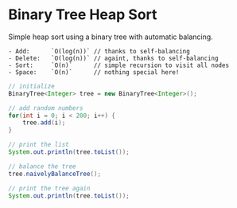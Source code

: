 # Binary Tree Heap Sort
Simple heap sort using a binary tree with automatic balancing.

```
- Add:  	`O(log(n))`	// thanks to self-balancing
- Delete:	`O(log(n))`	// againt, thanks to self-balancing
- Sort:		`O(n)`		// simple recursion to visit all nodes
- Space:	`O(n)`		// nothing special here!
```

```java
// initialize
BinaryTree<Integer> tree = new BinaryTree<Integer>();

// add random numbers
for(int i = 0; i < 200; i++) {
	tree.add(i);
}

// print the list
System.out.println(tree.toList());

// balance the tree
tree.naivelyBalanceTree();

// print the tree again
System.out.println(tree.toList());
```
